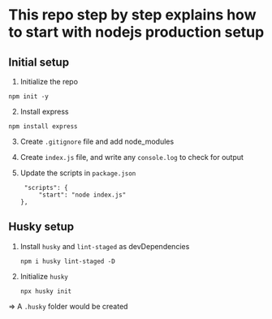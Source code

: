 # This repo step by step explains how to start with nodejs production setup

## Initial setup

1. Initialize the repo

```
npm init -y
```

2. Install express

```
npm install express
```

3. Create `.gitignore` file and add node_modules

4. Create `index.js` file, and write any `console.log` to check for output

5. Update the scripts in `package.json`

   ```
    "scripts": {
        "start": "node index.js"
   },
   ```

## Husky setup

1. Install `husky` and `lint-staged` as devDependencies

   ```
   npm i husky lint-staged -D
   ```

2. Initialize `husky`

   ```
   npx husky init
   ```

=> A `.husky` folder would be created
